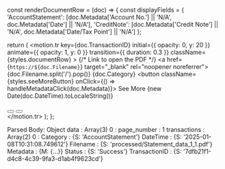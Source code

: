 const renderDocumentRow = (doc) => {
  const displayFields = {
    'AccountStatement': [doc.Metadata['Account No.'] || 'N/A', doc.Metadata['Date'] || 'N/A'],
    'CreditNote': [doc.Metadata['Credit Note'] || 'N/A', doc.Metadata['Date/Tax Point'] || 'N/A']
  };

  return (
    <motion.tr
      key={doc.TransactionID}
      initial={{ opacity: 0, y: 20 }}
      animate={{ opacity: 1, y: 0 }}
      transition={{ duration: 0.3 }}
      className={styles.documentRow}
    >
      {/* Link to open the PDF */}
      <td>
        <a href={`https://${doc.Filename}`} target="_blank" rel="noopener noreferrer">
          {doc.Filename.split('/').pop()}
        </a>
      </td>
      <td>{doc.Category}</td>
      <td>
        <button className={styles.seeMoreButton} onClick={() => handleMetadataClick(doc.Metadata)}>
          See More
        </button>
      </td>
      <td>{new Date(doc.DateTime).toLocaleString()}</td>
      <td>
        <div className={styles.actionButtons}>
          <button className={styles.viewButton} title="View Document">
            <FontAwesomeIcon icon={faEye} />
          </button>
          <button className={styles.downloadButton} title="Download Document">
            <FontAwesomeIcon icon={faDownload} />
          </button>
        </div>
      </td>
    </motion.tr>
  );
};







Parsed Body: Object
data
: 
Array(3)
0
: 
page_number
: 
1
transactions
: 
Array(2)
0
: 
Category
: 
{S: 'AccountStatement'}
DateTime
: 
{S: '2025-01-08T10:31:08.749612'}
Filename
: 
{S: 'processed/Statement_data_1_1.pdf'}
Metadata
: 
{M: {…}}
Status
: 
{S: 'Success'}
TransactionID
: 
{S: '7dfb21f1-d4c8-4c39-9fa3-d1ab4f9623cd'}
